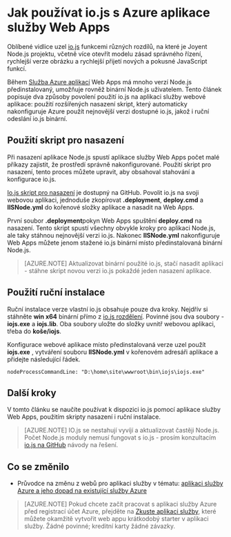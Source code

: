 <properties 
    pageTitle="Jak používat io.js s Azure aplikace služby Web Apps" 
    description="Zjistěte, jak pomocí web appu v aplikaci služby Azure io.js." 
    services="app-service\web" 
    documentationCenter="nodejs" 
    authors="rmcmurray" 
    manager="wpickett" 
    editor=""/>

<tags 
    ms.service="app-service-web" 
    ms.workload="web" 
    ms.tgt_pltfrm="na" 
    ms.devlang="nodejs" 
    ms.topic="article" 
    ms.date="08/11/2016"
    ms.author="robmcm" />

# <a name="how-to-use-iojs-with-azure-app-service-web-apps"></a>Jak používat io.js s Azure aplikace služby Web Apps

Oblíbené vidlice uzel [io.js] funkcemi různých rozdílů, na které je Joyent Node.js projektu, včetně více otevřít modelu zásad správného řízení, rychlejší verze obrázku a rychlejší přijetí nových a pokusné JavaScript funkcí.

Během [Služba Azure aplikací](http://go.microsoft.com/fwlink/?LinkId=529714) Web Apps má mnoho verzí Node.js předinstalovaný, umožňuje rovněž binární Node.js uživatelem. Tento článek popisuje dva způsoby povolení použití io.js na aplikaci služby webové aplikace: použití rozšířených nasazení skript, který automaticky nakonfiguruje Azure použít nejnovější verzi dostupné io.js, jakož i ruční odeslání io.js binární. 

<a id="deploymentscript"></a>
## <a name="using-a-deployment-script"></a>Použití skript pro nasazení

Při nasazení aplikace Node.js spustí aplikace služby Web Apps počet malé příkazy zajistit, že prostředí správně nakonfigurované. Použití skript pro nasazení, tento proces můžete upravit, aby obsahoval stahování a konfigurace io.js.

[Io.js skript pro nasazení](https://github.com/felixrieseberg/iojs-azure) je dostupný na GitHub. Povolit io.js na svoji webovou aplikaci, jednoduše zkopírovat **.deployment**, **deploy.cmd** a **IISNode.yml** do kořenové složky aplikace a nasadit na Web Apps.  

První soubor **.deployment**pokyn Web Apps spuštění **deploy.cmd** na nasazení. Tento skript spustí všechny obvykle kroky pro aplikaci Node.js, ale taky stáhnou nejnovější verzi io.js. Nakonec **IISNode.yml** nakonfiguruje Web Apps můžete jenom stažené io.js binární místo předinstalovaná binární Node.js.

> [AZURE.NOTE] Aktualizovat binární použité io.js, stačí nasadit aplikaci - stáhne skript novou verzi io.js pokaždé jeden nasazení aplikace.

<a id="manualinstallation"></a>
## <a name="using-manual-installation"></a>Použití ruční instalace

Ruční instalace verze vlastní io.js obsahuje pouze dva kroky. Nejdřív si stáhněte **win x64** binární přímo z [io.js rozdělení]. Povinné jsou dva soubory - **iojs.exe** a **iojs.lib**. Oba soubory uložte do složky uvnitř webovou aplikaci, třeba do **koše/iojs**.

Konfigurace webové aplikace místo předinstalovaná verze uzel použít **iojs.exe** , vytváření souboru **IISNode.yml** v kořenovém adresáři aplikace a přidejte následující řádek.

    nodeProcessCommandLine: "D:\home\site\wwwroot\bin\iojs\iojs.exe"

<a id="nextsteps"></a>
## <a name="next-steps"></a>Další kroky

V tomto článku se naučíte používat k dispozici io.js pomocí aplikace služby Web Apps, použitím skripty nasazení i ruční instalace. 

> [AZURE.NOTE] IO.js se nestahují vyvíjí a aktualizovat častěji Node.js. Počet Node.js moduly nemusí fungovat s io.js - prosím konzultacím [io.js na GitHub] návody na řešení.

## <a name="whats-changed"></a>Co se změnilo
* Průvodce na změnu z webů pro aplikaci služby v tématu: [aplikaci služby Azure a jeho dopad na existující služby Azure](http://go.microsoft.com/fwlink/?LinkId=529714)

>[AZURE.NOTE] Pokud chcete začít pracovat s aplikaci služby Azure před registrací účet Azure, přejděte na [Zkuste aplikaci služby](http://go.microsoft.com/fwlink/?LinkId=523751), které můžete okamžitě vytvořit web appu krátkodobý starter v aplikaci služby. Žádné povinné; kreditní karty žádné závazky.

[IO.js]: https://iojs.org
[IO.js rozdělení]: https://iojs.org/dist/
[IO.js na GitHub]: https://github.com/iojs/io.js
[io.js Deployment Script]: https://github.com/felixrieseberg/iojs-azure
 